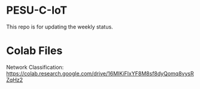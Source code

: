 # PESU-C-IoT
This repo is for updating the weekly status.

# Colab Files

Network Classification: https://colab.research.google.com/drive/16MIKiFIxYF8M8sf8dyQomq8vysRZqHz2
